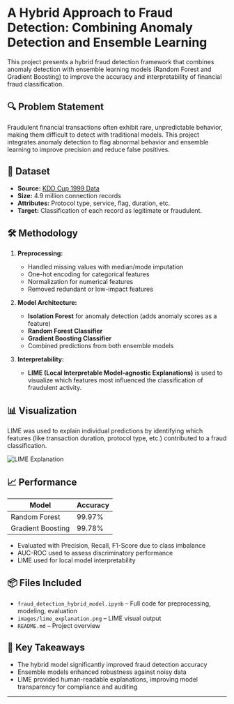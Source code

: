 # A Hybrid Approach to Fraud Detection: Combining Anomaly Detection and Ensemble Learning

This project presents a hybrid fraud detection framework that combines anomaly detection with ensemble learning models (Random Forest and Gradient Boosting) to improve the accuracy and interpretability of financial fraud classification.

## 🔍 Problem Statement

Fraudulent financial transactions often exhibit rare, unpredictable behavior, making them difficult to detect with traditional models. This project integrates anomaly detection to flag abnormal behavior and ensemble learning to improve precision and reduce false positives.

## 📁 Dataset

- **Source:** [KDD Cup 1999 Data](http://kdd.ics.uci.edu/databases/kddcup99/kddcup99.html)
- **Size:** 4.9 million connection records
- **Attributes:** Protocol type, service, flag, duration, etc.
- **Target:** Classification of each record as legitimate or fraudulent.

## 🛠️ Methodology

1. **Preprocessing:**
   - Handled missing values with median/mode imputation
   - One-hot encoding for categorical features
   - Normalization for numerical features
   - Removed redundant or low-impact features

2. **Model Architecture:**
   - **Isolation Forest** for anomaly detection (adds anomaly scores as a feature)
   - **Random Forest Classifier**
   - **Gradient Boosting Classifier**
   - Combined predictions from both ensemble models

3. **Interpretability:**
   - **LIME (Local Interpretable Model-agnostic Explanations)** is used to visualize which features most influenced the classification of fraudulent activity.

## 📊 Visualization

LIME was used to explain individual predictions by identifying which features (like transaction duration, protocol type, etc.) contributed to a fraud classification.

![LIME Explanation](images/lime_explanation.png)

## 📈 Performance

| Model            | Accuracy |
|------------------|----------|
| Random Forest    | 99.97%   |
| Gradient Boosting| 99.78%   |

- Evaluated with Precision, Recall, F1-Score due to class imbalance
- AUC-ROC used to assess discriminatory performance
- LIME used for local model interpretability

## 📦 Files Included

- `fraud_detection_hybrid_model.ipynb` – Full code for preprocessing, modeling, evaluation
- `images/lime_explanation.png` – LIME visual output
- `README.md` – Project overview

## 📌 Key Takeaways

- The hybrid model significantly improved fraud detection accuracy
- Ensemble models enhanced robustness against noisy data
- LIME provided human-readable explanations, improving model transparency for compliance and auditing

---
